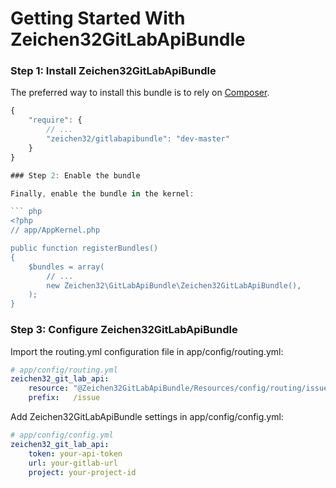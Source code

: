 Getting Started With Zeichen32GitLabApiBundle
=========================================

### Step 1: Install Zeichen32GitLabApiBundle

The preferred way to install this bundle is to rely on [Composer](http://getcomposer.org).

``` js
{
    "require": {
        // ...
        "zeichen32/gitlabapibundle": "dev-master"
    }
}

### Step 2: Enable the bundle

Finally, enable the bundle in the kernel:

``` php
<?php
// app/AppKernel.php

public function registerBundles()
{
    $bundles = array(
        // ...
        new Zeichen32\GitLabApiBundle\Zeichen32GitLabApiBundle(),
    );
}
```

### Step 3: Configure Zeichen32GitLabApiBundle

Import the routing.yml configuration file in app/config/routing.yml:

``` yaml
# app/config/routing.yml
zeichen32_git_lab_api:
    resource: "@Zeichen32GitLabApiBundle/Resources/config/routing/issues.xml"
    prefix:   /issue
```

Add Zeichen32GitLabApiBundle settings in app/config/config.yml:

``` yaml
# app/config/config.yml
zeichen32_git_lab_api:
    token: your-api-token
    url: your-gitlab-url
    project: your-project-id
```




